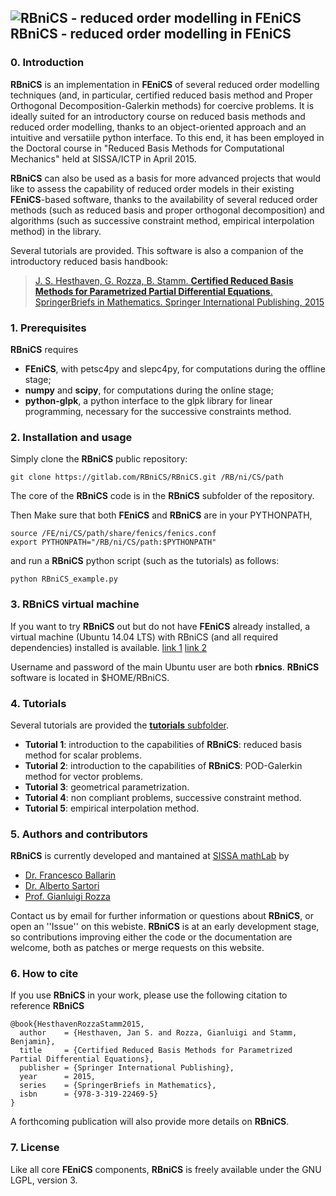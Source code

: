 ## ![RBniCS - reduced order modelling in FEniCS](https://gitlab.com/RBniCS/RBniCS/raw/master/doc/rbnics-logo-small.png "RBniCS - reduced order modelling in FEniCS") RBniCS - reduced order modelling in FEniCS ##

### 0. Introduction
**RBniCS** is an implementation in **FEniCS** of several reduced order modelling techniques (and, in particular, certified reduced basis method and Proper Orthogonal Decomposition-Galerkin methods) for coercive problems. It is ideally suited for an introductory course on reduced basis methods and reduced order modelling, thanks to an object-oriented approach and an intuitive and versatiile python interface. To this end, it has been employed in the Doctoral course in "Reduced Basis Methods for Computational Mechanics" held at SISSA/ICTP in April 2015.

**RBniCS** can also be used as a basis for more advanced projects that would like to assess the capability of reduced order models in their existing **FEniCS**-based software, thanks to the availability of several reduced order methods (such as reduced basis and proper orthogonal decomposition) and algorithms (such as successive constraint method, empirical interpolation method) in the library.

Several tutorials are provided. This software is also a companion of the introductory reduced basis handbook: 

> [J. S. Hesthaven, G. Rozza, B. Stamm. **Certified Reduced Basis Methods for Parametrized Partial Differential Equations**. SpringerBriefs in Mathematics. Springer International Publishing, 2015](http://www.springer.com/us/book/9783319224695)

### 1. Prerequisites
**RBniCS** requires
* **FEniCS**, with petsc4py and slepc4py, for computations during the offline stage;
* **numpy** and **scipy**, for computations during the online stage;
* **python-glpk**, a python interface to the glpk library for linear programming, necessary for the successive constraints method.

### 2. Installation and usage
Simply clone the **RBniCS** public repository:
```
git clone https://gitlab.com/RBniCS/RBniCS.git /RB/ni/CS/path
```
The core of the **RBniCS** code is in the **RBniCS** subfolder of the repository.

Then Make sure that both **FEniCS** and **RBniCS** are in your PYTHONPATH,
```
source /FE/ni/CS/path/share/fenics/fenics.conf
export PYTHONPATH="/RB/ni/CS/path:$PYTHONPATH"
```
and run a **RBniCS** python script (such as the tutorials) as follows:
```
python RBniCS_example.py
```

### 3. RBniCS virtual machine
If you want to try **RBniCS** out but do not have **FEniCS** already installed, a virtual machine (Ubuntu 14.04 LTS) with RBniCS (and all required dependencies) installed is available. [link 1](http://1drv.ms/1LZq4VI) [link 2](https://drive.google.com/file/d/0B3Jdl3uI0HHPTUNBTzZrcU1QT0k/view?usp=sharing) 

Username and password of the main Ubuntu user are both **rbnics**. **RBniCS** software is located in $HOME/RBniCS.

### 4. Tutorials
Several tutorials are provided the [**tutorials** subfolder](https://gitlab.com/RBniCS/RBniCS/tree/master/tutorials).
* **Tutorial 1**: introduction to the capabilities of **RBniCS**: reduced basis method for scalar problems.
* **Tutorial 2**: introduction to the capabilities of **RBniCS**: POD-Galerkin method for vector problems.
* **Tutorial 3**: geometrical parametrization.
* **Tutorial 4**: non compliant problems, successive constraint method.
* **Tutorial 5**: empirical interpolation method.

### 5. Authors and contributors
**RBniCS** is currently developed and mantained at [SISSA mathLab](http://mathlab.sissa.it/) by
* [Dr. Francesco Ballarin](mailto:francesco.ballarin@sissa.it)
* [Dr. Alberto Sartori](mailto:alberto.sartori@sissa.it)
* [Prof. Gianluigi Rozza](mailto:gianluigi.rozza@sissa.it)

Contact us by email for further information or questions about **RBniCS**, or open an ''Issue'' on this webiste. **RBniCS** is at an early development stage, so contributions improving either the code or the documentation are welcome, both as patches or merge requests on this website.

### 6. How to cite
If you use **RBniCS** in your work, please use the following citation to reference **RBniCS**
```
@book{HesthavenRozzaStamm2015,
  author    = {Hesthaven, Jan S. and Rozza, Gianluigi and Stamm, Benjamin},
  title     = {Certified Reduced Basis Methods for Parametrized Partial Differential Equations},
  publisher = {Springer International Publishing},
  year      = 2015,
  series    = {SpringerBriefs in Mathematics},
  isbn      = {978-3-319-22469-5}
}
```

A forthcoming publication will also provide more details on **RBniCS**.

### 7. License
Like all core **FEniCS** components, **RBniCS** is freely available under the GNU LGPL, version 3.
